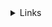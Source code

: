  <details><summary>Links</summary><p>

  - [Arranjos](https://curriculum.laboratoria.la/pt/topics/javascript/)
  - [Array - MDN](https://developer.mozilla.org//pt-BR/docs/Web/JavaScript/Reference/Global_Objects/Array/)
  - [Array.prototype.sort() - MDN](https://developer.mozilla.org/pt-BR/docs/Web/JavaScript/Reference/Global_Objects/Array/sort)
  - [Array.prototype.forEach() - MDN](https://developer.mozilla.org/pt-BR/docs/Web/JavaScript/Reference/Global_Objects/Array/forEach)
  - [Array.prototype.map() - MDN](https://developer.mozilla.org/pt-BR/docs/Web/JavaScript/Reference/Global_Objects/Array/map)
  - [Array.prototype.filter() - MDN](https://developer.mozilla.org/pt-BR/docs/Web/JavaScript/Reference/Global_Objects/Array/filter)
  - [Array.prototype.reduce() - MDN](https://developer.mozilla.org/pt-BR/docs/Web/JavaScript/Reference/Global_Objects/Array/Reduce)
  </p></details>